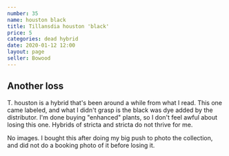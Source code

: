 ```yaml
---
number: 35
name: houston black
title: Tillansdia houston 'black'
price: 5
categories: dead hybrid
date: 2020-01-12 12:00
layout: page
seller: Bowood
---
```

## Another loss

T. houston is a hybrid that's been around a while from what I read. This one came labeled, and what I didn't grasp is the black was dye added by the distributor. I'm done buying "enhanced" plants, so I don't feel awful about losing this one. Hybrids of stricta and stricta do not thrive for me.

No images. I bought this after doing my big push to photo the collection, and did not do a booking photo of it before losing it.
